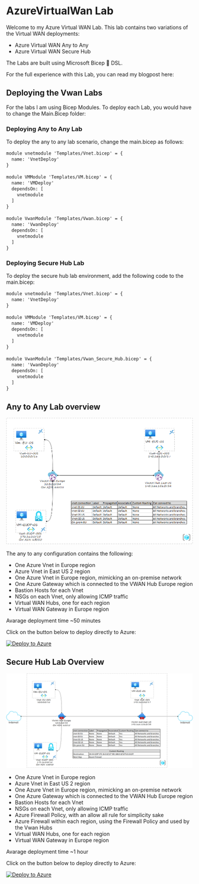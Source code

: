 # AzureVirtualWan Lab 
Welcome to my Azure Virtual WAN Lab. 
This lab contains two variations of the Virtual WAN deployments: 

* Azure Virtual WAN Any to Any 
* Azure Virtual WAN Secure Hub

The Labs are built using Microsoft Bicep :muscle: DSL. 

For the full experience with this Lab, you can read my blogpost here:

## Deploying the Vwan Labs

For the labs I am using Bicep Modules. To deploy each Lab, you would have to change the Main.Bicep folder:

### Deploying Any to Any Lab

To deploy the any to any lab scenario, change the main.bicep as follows:

```
module vnetmodule 'Templates/Vnet.bicep' = {
  name: 'VnetDeploy'
}

module VMModule 'Templates/VM.bicep' = {
  name: 'VMDeploy'
  dependsOn: [
    vnetmodule
  ]
}

module VwanModule 'Templates/Vwan.bicep' = {
  name: 'VwanDeploy'
  dependsOn: [
    vnetmodule
  ]
}
```

### Deploying Secure Hub Lab

To deploy the secure hub lab environment, add the following code to the main.bicep:

```
module vnetmodule 'Templates/Vnet.bicep' = {
  name: 'VnetDeploy'
}

module VMModule 'Templates/VM.bicep' = {
  name: 'VMDeploy'
  dependsOn: [
    vnetmodule
  ]
}

module VwanModule 'Templates/Vwan_Secure_Hub.bicep' = {
  name: 'VwanDeploy'
  dependsOn: [
    vnetmodule
  ]
}
```

## Any to Any Lab overview

![Vwan Any to Any connectivity overview](https://github.com/PelsGit/AzureVirtualWan/blob/main/images/vwan%20any%20to%20any%20overview.png)

The any to  any configuration contains the following:

* One Azure Vnet in Europe region
* Azure Vnet in East US 2 region
* One Azure Vnet in Europe region, mimicking an on-premise network
* One Azure Gateway which is connected to the VWAN Hub Europe region
* Bastion Hosts for each Vnet
* NSGs on each Vnet, only allowing ICMP traffic
* Virtual WAN Hubs, one for each region
* Virtual WAN Gateway in Europe region

Avarage deployment time ~50 minutes

Click on the button below to deploy directly to Azure:

[![Deploy to Azure](https://aka.ms/deploytoazurebutton)](https://portal.azure.com/#create/Microsoft.Template/uri/https%3A%2F%2Fraw.githubusercontent.com%2FPelsGit%2FAzureVirtualWan%2Fmain%2FAnytoAny.json)

## Secure Hub Lab Overview

![Vwan Any to Any connectivity overview](https://github.com/PelsGit/AzureVirtualWan/blob/main/images/vwan%20secure%20hub%20overview.png)

* One Azure Vnet in Europe region
* Azure Vnet in East US 2 region
* One Azure Vnet in Europe region, mimicking an on-premise network
* One Azure Gateway which is connected to the VWAN Hub Europe region
* Bastion Hosts for each Vnet
* NSGs on each Vnet, only allowing ICMP traffic
* Azure Firewall Policy, with an allow all rule for simplicity sake
* Azure Firewall within each region, using the Firewall Policy and used by the Vwan Hubs
* Virtual WAN Hubs, one for each region
* Virtual WAN Gateway in Europe region

Avarage deployment time ~1 hour

Click on the button below to deploy directly to Azure:

[![Deploy to Azure](https://aka.ms/deploytoazurebutton)](https://portal.azure.com/#create/Microsoft.Template/uri/https%3A%2F%2Fraw.githubusercontent.com%2FPelsGit%2FAzureVirtualWan%2Fmain%2FSecure_Hub_Deploy.json)